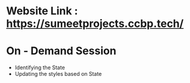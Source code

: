 # Website Link : https://sumeetprojects.ccbp.tech/

# On - Demand Session

- Identifying the State
- Updating the styles based on State
